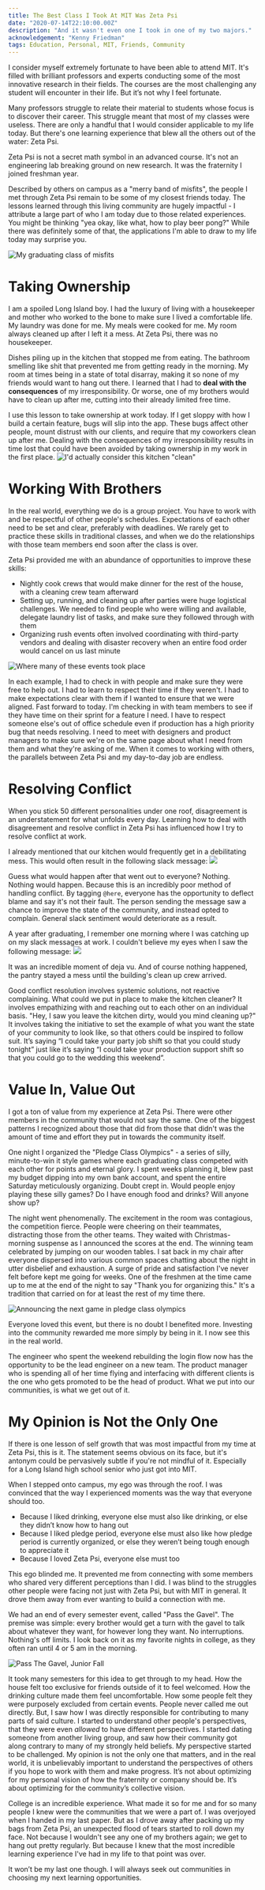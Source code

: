 ```yaml
---
title: The Best Class I Took At MIT Was Zeta Psi
date: "2020-07-14T22:10:00.00Z"
description: "And it wasn't even one I took in one of my two majors."
acknowledgement: "Kenny Friedman"
tags: Education, Personal, MIT, Friends, Community
---
```


I consider myself extremely fortunate to have been able to attend MIT. It's filled with brilliant professors and experts conducting some of the most innovative research in their fields. The courses are the most challenging any student will encounter in their life. But it’s not why I feel fortunate.

Many professors struggle to relate their material to students whose focus is to discover their career. This struggle meant that most of my classes were useless. There are only a handful that I would consider applicable to my life today. But there's one learning experience that blew all the others out of the water: Zeta Psi.

Zeta Psi is not a secret math symbol in an advanced course. It's not an engineering lab breaking ground on new research. It was the fraternity I joined freshman year.

Described by others on campus as a "merry band of misfits", the people I met through Zeta Psi remain to be some of my closest friends today. The lessons learned through this living community are hugely impactful - I attribute a large part of who I am today due to those related experiences. You might be thinking "yea okay, like what, how to play beer pong?" While there was definitely some of that, the applications I'm able to draw to my life today may surprise you.

![_My graduating class of misfits_](./alphaMu.JPG)

# Taking Ownership

I am a spoiled Long Island boy. I had the luxury of living with a housekeeper and mother who worked to the bone to make sure I lived a comfortable life. My laundry was done for me. My meals were cooked for me. My room always cleaned up after I left it a mess. At Zeta Psi, there was no housekeeper.

Dishes piling up in the kitchen that stopped me from eating. The bathroom smelling like shit that prevented me from getting ready in the morning. My room at times being in a state of total disarray, making it so none of my friends would want to hang out there. I learned that I had to **deal with the consequences** of my irresponsibility. Or worse, one of my brothers would have to clean up after me, cutting into their already limited free time.

I use this lesson to take ownership at work today. If I get sloppy with how I build a certain feature, bugs will slip into the app. These bugs affect other people, mount distrust with our clients, and require that my coworkers clean up after me. Dealing with the consequences of my irresponsibility results in time lost that could have been avoided by taking ownership in my work in the first place.
![_I'd actually consider this kitchen "clean"_](./kitchen.JPG)

# Working With Brothers

In the real world, everything we do is a group project. You have to work with and be respectful of other people's schedules. Expectations of each other need to be set and clear, preferably with deadlines. We rarely get to practice these skills in traditional classes, and when we do the relationships with those team members end soon after the class is over.

Zeta Psi provided me with an abundance of opportunities to improve these skills:

- Nightly cook crews that would make dinner for the rest of the house, with a cleaning crew team afterward
- Setting up, running, and cleaning up after parties were huge logistical challenges. We needed to find people who were willing and available, delegate laundry list of tasks, and make sure they followed through with them
- Organizing rush events often involved coordinating with third-party vendors and dealing with disaster recovery when an entire food order would cancel on us last minute

![_Where many of these events took place_](./diningRoom.jpg)

In each example, I had to check in with people and make sure they were free to help out. I had to learn to respect their time if they weren't. I had to make expectations clear with them if I wanted to ensure that we were aligned. Fast forward to today. I'm checking in with team members to see if they have time on their sprint for a feature I need. I have to respect someone else's out of office schedule even if production has a high priority bug that needs resolving. I need to meet with designers and product managers to make sure we're on the same page about what I need from them and what they're asking of me. When it comes to working with others, the parallels between Zeta Psi and my day-to-day job are endless.

# Resolving Conflict

When you stick 50 different personalities under one roof, disagreement is an understatement for what unfolds every day. Learning how to deal with disagreement and resolve conflict in Zeta Psi has influenced how I try to resolve conflict at work.

I already mentioned that our kitchen would frequently get in a debilitating mess. This would often result in the following slack message:
![](./slackZP.png)

Guess what would happen after that went out to everyone? Nothing. Nothing would happen. Because this is an incredibly poor method of handling conflict. By tagging `@here`, everyone has the opportunity to deflect blame and say it's not their fault. The person sending the message saw a chance to improve the state of the community, and instead opted to complain. General slack sentiment would deteriorate as a result.

A year after graduating, I remember one morning where I was catching up on my slack messages at work. I couldn't believe my eyes when I saw the following message:
![](./slackM43.png)

It was an incredible moment of deja vu. And of course nothing happened, the pantry stayed a mess until the building's clean up crew arrived.

Good conflict resolution involves systemic solutions, not reactive complaining. What could we put in place to make the kitchen cleaner? It involves empathizing with and reaching out to each other on an individual basis. "Hey, I saw you leave the kitchen dirty, would you mind cleaning up?" It involves taking the initiative to set the example of what you want the state of your community to look like, so that others could be inspired to follow suit. It’s saying “I could take your party job shift so that you could study tonight” just like it’s saying “I could take your production support shift so that you could go to the wedding this weekend”.

# Value In, Value Out

I got a ton of value from my experience at Zeta Psi. There were other members in the community that would not say the same. One of the biggest patterns I recognized about those that did from those that didn't was the amount of time and effort they put in towards the community itself.

One night I organized the "Pledge Class Olympics" - a series of silly, minute-to-win it style games where each graduating class competed with each other for points and eternal glory. I spent weeks planning it, blew past my budget dipping into my own bank account, and spent the entire Saturday meticulously organizing. Doubt crept in. Would people enjoy playing these silly games? Do I have enough food and drinks? Will anyone show up?

The night went phenomenally. The excitement in the room was contagious, the competition fierce. People were cheering on their teammates, distracting those from the other teams. They waited with Christmas-morning suspense as I announced the scores at the end. The winning team celebrated by jumping on our wooden tables. I sat back in my chair after everyone dispersed into various common spaces chatting about the night in utter disbelief and exhaustion. A surge of pride and satisfaction I've never felt before kept me going for weeks. One of the freshmen at the time came up to me at the end of the night to say "Thank you for organizing this." It's a tradition that carried on for at least the rest of my time there.

![_Announcing the next game in pledge class olympics_](./olympics.JPG)

Everyone loved this event, but there is no doubt I benefited more. Investing into the community rewarded me more simply by being in it. I now see this in the real world.

The engineer who spent the weekend rebuilding the login flow now has the opportunity to be the lead engineer on a new team. The product manager who is spending all of her time flying and interfacing with different clients is the one who gets promoted to be the head of product. What we put into our communities, is what we get out of it.

# My Opinion is Not the Only One

If there is one lesson of self growth that was most impactful from my time at Zeta Psi, this is it. The statement seems obvious on its face, but it's antonym could be pervasively subtle if you're not mindful of it. Especially for a Long Island high school senior who just got into MIT.

When I stepped onto campus, my ego was through the roof. I was convinced that the way I experienced moments was the way that everyone should too.

- Because I liked drinking, everyone else must also like drinking, or else they didn’t know how to hang out
- Because I liked pledge period, everyone else must also like how pledge period is currently organized, or else they weren’t being tough enough to appreciate it
- Because I loved Zeta Psi, everyone else must too

This ego blinded me. It prevented me from connecting with some members who shared very different perceptions than I did. I was blind to the struggles other people were facing not just with Zeta Psi, but with MIT in general. It drove them away from ever wanting to build a connection with me.

We had an end of every semester event, called "Pass the Gavel". The premise was simple: every brother would get a turn with the gavel to talk about whatever they want, for however long they want. No interruptions. Nothing's off limits. I look back on it as my favorite nights in college, as they often ran until 4 or 5 am in the morning.

![_Pass The Gavel, Junior Fall_](./ptg.JPG)

It took many semesters for this idea to get through to my head. How the house felt too exclusive for friends outside of it to feel welcomed. How the drinking culture made them feel uncomfortable. How some people felt they were purposely excluded from certain events. People never called me out directly. But, I saw how I was directly responsible for contributing to many parts of said culture. I started to understand other people's perspectives, that they were even _allowed_ to have different perspectives. I started dating someone from another living group, and saw how their community got along contrary to many of my strongly held beliefs. My perspective started to be challenged. My opinion is not the only one that matters, and in the real world, it is unbelievably important to understand the perspectives of others if you hope to work with them and make progress. It’s not about optimizing for my personal vision of how the fraternity or company should be. It’s about optimizing for the community’s collective vision.

College is an incredible experience. What made it so for me and for so many people I knew were the communities that we were a part of. I was overjoyed when I handed in my last paper. But as I drove away after packing up my bags from Zeta Psi, an unexpected flood of tears started to roll down my face. Not because I wouldn't see any one of my brothers again; we get to hang out pretty regularly. But because I knew that the most incredible learning experience I've had in my life to that point was over.

It won’t be my last one though. I will always seek out communities in choosing my next learning opportunities.
